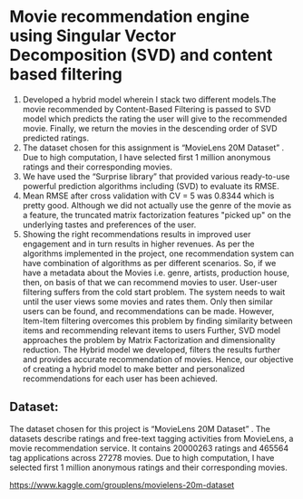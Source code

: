 # Movie recommendation engine using Singular Vector Decomposition (SVD) and content based filtering
1. Developed a hybrid model wherein I stack two different models.The movie recommended by Content-Based Filtering is passed to SVD model which predicts the rating the user will give to the recommended movie. Finally, we return the movies in the descending order of SVD predicted ratings.
2. The dataset chosen for this assignment is “MovieLens 20M Dataset” . Due to high computation, I have selected first 1 million anonymous ratings and their corresponding movies.
3. We have used the “Surprise library” that provided various ready-to-use powerful prediction algorithms including (SVD) to evaluate its RMSE.
4. Mean RMSE after cross validation with CV = 5 was 0.8344 which is pretty good. Although we did not actually use the genre of the movie as a feature, the truncated matrix factorization features "picked up" on the underlying tastes and preferences of the user.
5. Showing the right recommendations results in improved user engagement and in turn results in higher revenues. As per the algorithms implemented in the project, one recommendation system can have combination of algorithms as per different scenarios. So, if we have a metadata about the Movies i.e. genre, artists, production house, then, on basis of that we can recommend movies to user. User-user filtering suffers from the cold start problem. The system needs to wait until the user views some movies and rates them. Only then similar users can be found, and recommendations can be made. However, Item-Item filtering overcomes this problem by finding similarity between items and recommending relevant items to users Further, SVD model approaches the problem by Matrix Factorization and dimensionality reduction. The Hybrid model we developed, filters the results further and provides accurate recommendation of movies. Hence, our objective of creating a hybrid model to make better and personalized recommendations for each user has been achieved.
## Dataset: 
The dataset chosen for this project is “MovieLens 20M Dataset” . The datasets describe ratings and free-text tagging activities from MovieLens, a movie recommendation service. It contains 20000263 ratings and 465564 tag applications across 27278 movies. Due to high computation, I have selected first 1 million anonymous ratings and their corresponding movies.

https://www.kaggle.com/grouplens/movielens-20m-dataset
